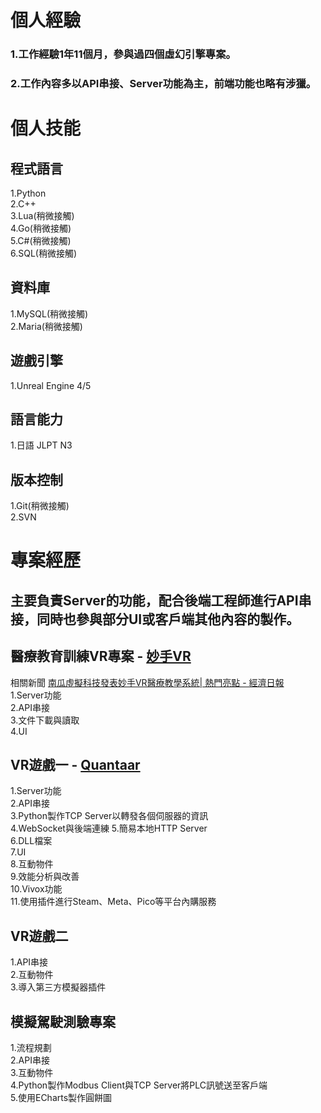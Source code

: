 # 個人經驗
### 1.工作經驗1年11個月，參與過四個虛幻引擎專案。  
### 2.工作內容多以API串接、Server功能為主，前端功能也略有涉獵。
# 個人技能
## 程式語言
1.Python  
2.C++  
3.Lua(稍微接觸)  
4.Go(稍微接觸)  
5.C#(稍微接觸)  
6.SQL(稍微接觸)  
## 資料庫
1.MySQL(稍微接觸)  
2.Maria(稍微接觸)  
## 遊戲引擎
1.Unreal Engine 4/5  
## 語言能力
1.日語 JLPT N3
## 版本控制
1.Git(稍微接觸)  
2.SVN
# 專案經歷
## 主要負責Server的功能，配合後端工程師進行API串接，同時也參與部分UI或客戶端其他內容的製作。
## 醫療教育訓練VR專案 - [妙手VR](https://goodhandvr.com/)
相關新聞 [南瓜虛擬科技發表妙手VR醫療教學系統| 熱門亮點 - 經濟日報](https://money.udn.com/money/story/5635/7062707)  
1.Server功能  
2.API串接  
3.文件下載與讀取  
4.UI
## VR遊戲一 - [Quantaar](https://www.meta.com/zh-tw/experiences/3984654618326751/)
1.Server功能  
2.API串接  
3.Python製作TCP Server以轉發各個伺服器的資訊  
4.WebSocket與後端連練
5.簡易本地HTTP Server  
6.DLL檔案  
7.UI  
8.互動物件  
9.效能分析與改善  
10.Vivox功能  
11.使用插件進行Steam、Meta、Pico等平台內購服務
## VR遊戲二
1.API串接  
2.互動物件  
3.導入第三方模擬器插件  
## 模擬駕駛測驗專案
1.流程規劃  
2.API串接  
3.互動物件  
4.Python製作Modbus Client與TCP Server將PLC訊號送至客戶端  
5.使用ECharts製作圓餅圖
